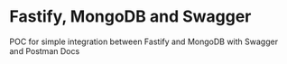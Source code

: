 # Fastify, MongoDB and Swagger

POC for simple integration between Fastify and MongoDB with Swagger and Postman Docs

